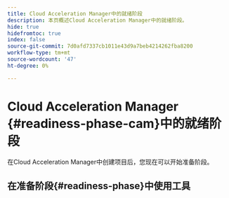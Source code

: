 ```yaml
---
title: Cloud Acceleration Manager中的就绪阶段
description: 本页概述Cloud Acceleration Manager中的就绪阶段。
hide: true
hidefromtoc: true
index: false
source-git-commit: 7d0afd7337cb1011e43d9a7beb4214262fba8200
workflow-type: tm+mt
source-wordcount: '47'
ht-degree: 0%

---
```



# Cloud Acceleration Manager {#readiness-phase-cam}中的就绪阶段

在Cloud Acceleration Manager中创建项目后，您现在可以开始准备阶段。

## 在准备阶段{#readiness-phase}中使用工具

